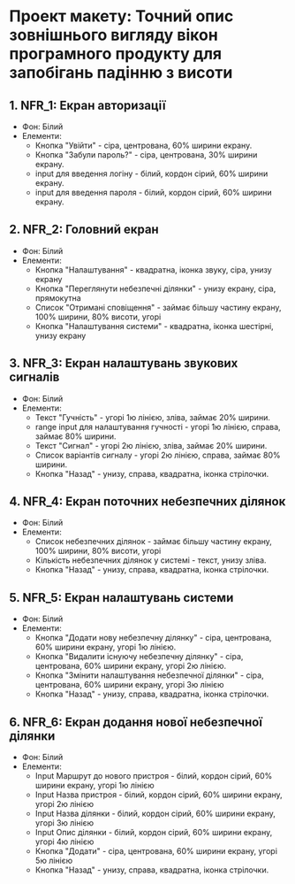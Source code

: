 # Проект макету: Точний опис зовнішнього вигляду вікон програмного продукту для запобігань падінню з висоти
## 1. NFR_1: Екран авторизації
* Фон: Білий
* Елементи:
  - Кнопка "Увійти" - сіра, центрована, 60% ширини екрану.
  - Кнопка "Забули пароль?" - сіра, центрована, 30% ширини екрану.
  - input для введення логіну - білий, кордон сірий, 60% ширини екрану.
  - input для введення пароля - білий, кордон сірий, 60% ширини екрану.
## 2. NFR_2: Головний екран
* Фон: Білий
* Елементи:
  - Кнопка "Налаштування" - квадратна, іконка звуку, сіра, унизу екрану
  - Кнопка "Переглянути небезпечні ділянки" - унизу екрану, сіра, прямокутна
  - Список "Отримані сповіщення" - займає більшу частину екрану, 100% ширини, 80% висоти, угорі
  - Кнопка "Налаштування системи" - квадратна, іконка шестірні, унизу екрану
## 3. NFR_3: Екран налаштувань звукових сигналів
* Фон: Білий
* Елементи:
  - Текст "Гучність" - угорі 1ю лінією, зліва, займає 20% ширини.
  - range input для налаштування гучності - угорі 1ю лінією, справа, займає 80% ширини.
  - Текст "Сигнал" - угорі 2ю лінією, зліва, займає 20% ширини.
  - Список варіантів сигналу - угорі 2ю лінією, справа, займає 80% ширини.
  - Кнопка "Назад" - унизу, справа, квадратна, іконка стрілочки.
## 4. NFR_4: Екран поточних небезпечних ділянок
* Фон: Білий
* Елементи:
  - Список небезпечних ділянок - займає більшу частину екрану, 100% ширини, 80% висоти, угорі
  - Кількість небезпечних ділянок у системі - текст, унизу зліва.
  - Кнопка "Назад" - унизу, справа, квадратна, іконка стрілочки.
## 5. NFR_5: Екран налаштувань системи
* Фон: Білий
* Елементи:
  - Кнопка "Додати нову небезпечну ділянку" - сіра, центрована, 60% ширини екрану, угорі 1ю лінією.
  - Кнопка "Видалити існуючу небезпечну ділянку" - сіра, центрована, 60% ширини екрану, угорі 2ю лінією.
  - Кнопка "Змінити налаштування небезпечної ділянки" - сіра, центрована, 60% ширини екрану, угорі 3ю лінією
  - Кнопка "Назад" - унизу, справа, квадратна, іконка стрілочки.
## 6. NFR_6: Екран додання нової небезпечної ділянки
* Фон: Білий
* Елементи:
  - Input Маршрут до нового пристроя - білий, кордон сірий, 60% ширини екрану, угорі 1ю лінією
  - Input Назва пристроя - білий, кордон сірий, 60% ширини екрану, угорі 2ю лінією
  - Input Назва ділянки - білий, кордон сірий, 60% ширини екрану, угорі 3ю лінією
  - Input Опис ділянки - білий, кордон сірий, 60% ширини екрану, угорі 4ю лінією
  - Кнопка "Додати" - сіра, центрована, 60% ширини екрану, угорі 5ю лінією
  - Кнопка "Назад" - унизу, справа, квадратна, іконка стрілочки.

